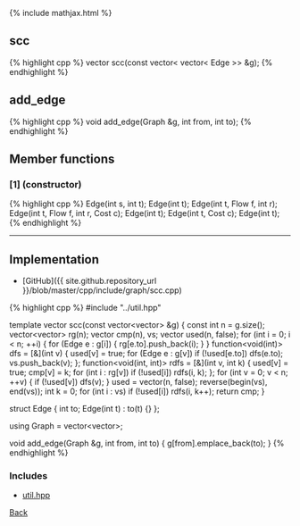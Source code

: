 {% include mathjax.html %}

## scc

{% highlight cpp %}
vector<int> scc(const vector< vector< Edge >> &g);
{% endhighlight %}

## add_edge

{% highlight cpp %}
void add_edge(Graph &g, int from, int to);
{% endhighlight %}

## Member functions

### [1] (constructor)
{% highlight cpp %}
Edge(int s, int t);
Edge(int t);
Edge(int t, Flow f, int r);
Edge(int t, Flow f, int r, Cost c);
Edge(int t);
Edge(int t, Cost c);
Edge(int t);
{% endhighlight %}


---------------------------------------

## Implementation

- [GitHub]({{ site.github.repository_url }}/blob/master/cpp/include/graph/scc.cpp)

{% highlight cpp %}
#include "../util.hpp"

template <typename Edge> vector<int> scc(const vector<vector<Edge>> &g) {
  const int n = g.size();
  vector<vector<int>> rg(n);
  vector<int> cmp(n), vs;
  vector<bool> used(n, false);
  for (int i = 0; i < n; ++i) {
    for (Edge e : g[i]) {
      rg[e.to].push_back(i);
    }
  }
  function<void(int)> dfs = [&](int v) {
    used[v] = true;
    for (Edge e : g[v])
      if (!used[e.to])
        dfs(e.to);
    vs.push_back(v);
  };
  function<void(int, int)> rdfs = [&](int v, int k) {
    used[v] = true;
    cmp[v] = k;
    for (int i : rg[v])
      if (!used[i])
        rdfs(i, k);
  };
  for (int v = 0; v < n; ++v) {
    if (!used[v])
      dfs(v);
  }
  used = vector<bool>(n, false);
  reverse(begin(vs), end(vs));
  int k = 0;
  for (int i : vs)
    if (!used[i])
      rdfs(i, k++);
  return cmp;
}

struct Edge {
  int to;
  Edge(int t) : to(t) {}
};

using Graph = vector<vector<Edge>>;

void add_edge(Graph &g, int from, int to) { g[from].emplace_back(to); }
{% endhighlight %}

### Includes

- [util.hpp](../util)

[Back](../..)
